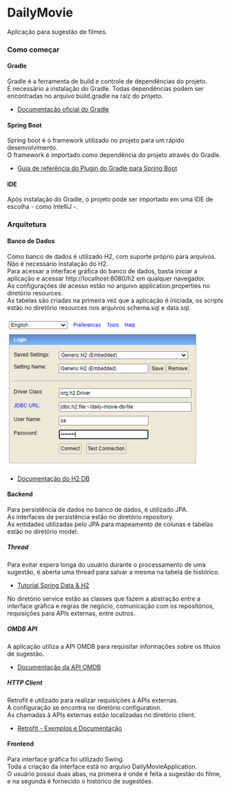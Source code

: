 # DailyMovie

Aplicação para sugestão de filmes.

### Como começar

#### Gradle
Gradle é a ferramenta de build e controle de dependências do projeto. <br />
É necessário a instalação do Gradle.
Todas dependências podem ser encontradas no arquivo build.gradle na raíz do projeto.

* [Documentação oficial do Gradle](https://docs.gradle.org)

#### Spring Boot
Spring boot é o framework utilizado no projeto para um rápido desenvolvimento. <br />
O framework é importado como dependência do projeto através do Gradle.

* [Guia de referência do Plugin do Gradle para Spring Boot](https://docs.spring.io/spring-boot/docs/2.4.0/gradle-plugin/reference/html/)

#### IDE
Após instalação do Gradle, o projeto pode ser importado em uma IDE de escolha - como IntelliJ -.

### Arquitetura

#### Banco de Dados
Como banco de dados é utilizado H2, com suporte próprio para arquivos. <br />
Não é necessário instalação do H2. <br />
Para acessar a interface gráfica do banco de dados, basta iniciar a aplicação e acessar http://localhost:8080/h2 em qualquer navegador. <br />
As configurações de acesso estão no arquivo application.properties no diretório resources. <br />
As tabelas são criadas na primeira vez que a aplicação é iniciada, os scripts estão no diretório resources nos arquivos schema.sql e data.sql.

![Console do H2](/h2-console.png?raw=true) <br />

* [Documentação do H2 DB](https://www.h2database.com/html/features.html)

#### Backend

Para persistência de dados no banco de dados, é utilizado JPA. <br />
As interfaces de persistência estão no diretório repository. <br />
As entidades utilizadas pelo JPA para mapeamento de colunas e tabelas estão no diretório model. <br />

##### Thread
Para evitar espera longa do usuário durante o processamento de uma sugestão,
é aberta uma thread para salvar a mesma na tabela de histórico.

* [Tutorial Spring Data & H2](http://fullstackninja.com.br/h2-database-com-spring-data/) <br />

No diretório service estão as classes que fazem a abstração entre a interface gráfica e regras de negócio,
comunicação com os repositórios, requisições para APIs externas, entre outros.

##### OMDB API

A aplicação utiliza a API OMDB para requisitar informações sobre os títulos de sugestão.

* [Documentação da API OMDB](http://www.omdbapi.com/)

##### HTTP Client

Retrofit é utilizado para realizar requisições à APIs externas. <br />
A configuração se encontra no diretório configuration. <br />
As chamadas à APIs externas estão localizadas no diretório client.

* [Retrofit - Exemplos e Documentação](https://square.github.io/retrofit/)

#### Frontend

Para interface gráfica foi utilizado Swing. <br />
Toda a criação da interface está no arquivo DailyMovieApplication. <br />
O usuário possui duas abas, na primeira é onde é feita a sugestão do filme, e na
segunda é fornecido o histórico de sugestões.